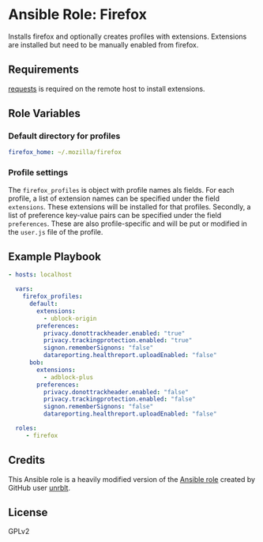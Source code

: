 # Ansible Role: Firefox

Installs firefox and optionally creates profiles with extensions.
Extensions are installed but need to be manually enabled from firefox.

## Requirements

[requests][0] is required on the remote host to install extensions.

## Role Variables

### Default directory for profiles

```yaml
firefox_home: ~/.mozilla/firefox
```

### Profile settings

The `firefox_profiles` is object with profile names als fields. For each profile, a list of extension names can be specified under the field `extensions`. These extensions will be installed for that profiles. Secondly, a list of preference key-value pairs can be specified under the field `preferences`. These are also profile-specific and will be put or modified in the `user.js` file of the profile.

## Example Playbook

```yaml
- hosts: localhost

  vars:
    firefox_profiles:
      default:
        extensions:
          - ublock-origin
        preferences:
          privacy.donottrackheader.enabled: "true"
          privacy.trackingprotection.enabled: "true"
          signon.rememberSignons: "false"
          datareporting.healthreport.uploadEnabled: "false"
      bob:
        extensions:
          - adblock-plus
        preferences:
          privacy.donottrackheader.enabled: "false"
          privacy.trackingprotection.enabled: "false"
          signon.rememberSignons: "false"
          datareporting.healthreport.uploadEnabled: "false"

  roles:
     - firefox
```

## Credits

This Ansible role is a heavily modified version of the [Ansible role](https://github.com/unrblt/ansible-role-firefox) created by GitHub user [unrblt](https://github.com/unrblt).

## License


GPLv2

[0]: http://docs.python-requests.org/en/master "requests"
